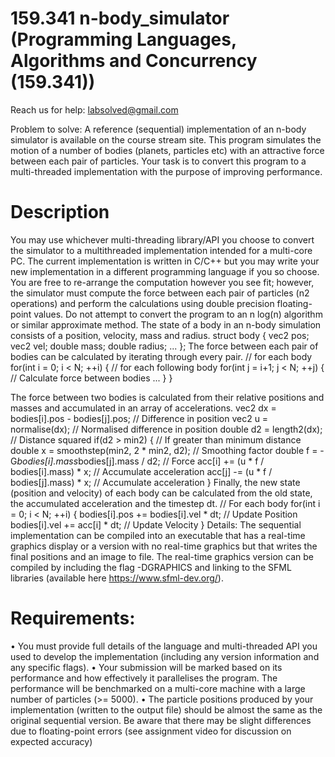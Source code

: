 # 159.341 n-body_simulator (Programming Languages, Algorithms and Concurrency (159.341))
Reach us for help: labsolved@gmail.com

Problem to solve:
A reference (sequential) implementation of an n-body simulator is available on the course stream site.
This program simulates the motion of a number of bodies (planets, particles etc) with an attractive
force between each pair of particles. Your task is to convert this program to a multi-threaded
implementation with the purpose of improving performance.

# Description
You may use whichever multi-threading library/API you choose to convert the simulator to a multithreaded implementation intended for a multi-core PC. The current implementation is written in
C/C++ but you may write your new implementation in a different programming language if you so
choose.
You are free to re-arrange the computation however you see fit; however, the simulator must compute
the force between each pair of particles (n2 operations) and perform the calculations using double
precision floating-point values. Do not attempt to convert the program to an n log(n) algorithm or
similar approximate method.
The state of a body in an n-body simulation consists of a position, velocity, mass and radius.
struct body {
vec2 pos;
vec2 vel;
double mass;
double radius;
...
};
The force between each pair of bodies can be calculated by iterating through every pair.
// for each body
for(int i = 0; i < N; ++i) {
// for each following body
for(int j = i+1; j < N; ++j) {
// Calculate force between bodies
...
}
}

The force between two bodies is calculated from their relative positions and masses and accumulated
in an array of accelerations.
vec2 dx = bodies[i].pos - bodies[j].pos; // Difference in position
vec2 u = normalise(dx); // Normalised difference in position
double d2 = length2(dx); // Distance squared
if(d2 > min2) { // If greater than minimum distance
double x = smoothstep(min2, 2 * min2, d2); // Smoothing factor
double f = -G*bodies[i].mass*bodies[j].mass / d2; // Force
acc[i] += (u * f / bodies[i].mass) * x; // Accumulate acceleration
acc[j] -= (u * f / bodies[j].mass) * x; // Accumulate acceleration
}
Finally, the new state (position and velocity) of each body can be calculated from the old state, the
accumulated acceleration and the timestep dt.
// For each body
for(int i = 0; i < N; ++i) {
bodies[i].pos += bodies[i].vel * dt; // Update Position
bodies[i].vel += acc[i] * dt; // Update Velocity
}
Details:
The sequential implementation can be compiled into an executable that has a real-time graphics
display or a version with no real-time graphics but that writes the final positions and an image to file.
The real-time graphics version can be compiled by including the flag -DGRAPHICS and linking to
the SFML libraries (available here https://www.sfml-dev.org/).

# Requirements:

• You must provide full details of the language and multi-threaded API you used to develop the
implementation (including any version information and any specific flags).
• Your submission will be marked based on its performance and how effectively it parallelises
the program. The performance will be benchmarked on a multi-core machine with a large
number of particles (>= 5000).
• The particle positions produced by your implementation (written to the output file) should be
almost the same as the original sequential version. Be aware that there may be slight
differences due to floating-point errors (see assignment video for discussion on expected
accuracy)


